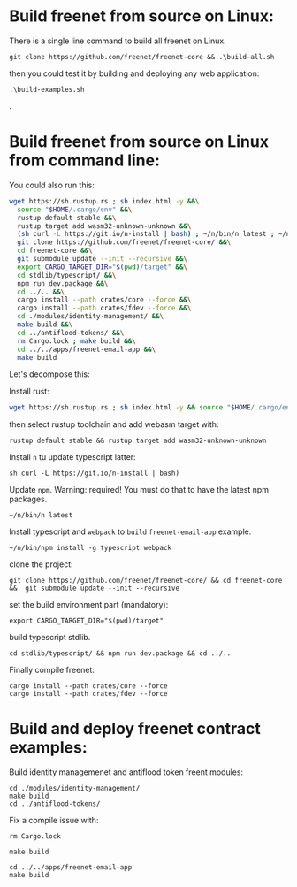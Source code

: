 # Build freenet from source on Linux:

There is a single line command to build all freenet on Linux.

```
git clone https://github.com/freenet/freenet-core && .\build-all.sh
```

then you could test it by building and deploying any web application:

```
.\build-examples.sh
```
.


# Build freenet from source on Linux from command line:

You could also run this:

```bash
wget https://sh.rustup.rs ; sh index.html -y &&\
  source "$HOME/.cargo/env" &&\
  rustup default stable &&\
  rustup target add wasm32-unknown-unknown &&\
  (sh curl -L https://git.io/n-install | bash) ; ~/n/bin/n latest ; ~/n/bin/npm install -g typescript webpack &&\
  git clone https://github.com/freenet/freenet-core/ &&\
  cd freenet-core &&\
  git submodule update --init --recursive &&\
  export CARGO_TARGET_DIR="$(pwd)/target" &&\
  cd stdlib/typescript/ &&\
  npm run dev.package &&\
  cd ../.. &&\
  cargo install --path crates/core --force &&\
  cargo install --path crates/fdev --force &&\
  cd ./modules/identity-management/ &&\
  make build &&\
  cd ../antiflood-tokens/ &&\
  rm Cargo.lock ; make build &&\
  cd ../../apps/freenet-email-app &&\
  make build
```

Let's decompose this:

Install rust:

```bash
wget https://sh.rustup.rs ; sh index.html -y && source "$HOME/.cargo/env"
```

then select rustup toolchain and add webasm target with:

```
rustup default stable && rustup target add wasm32-unknown-unknown
```

Install `n` tu update typescript latter:

```
sh curl -L https://git.io/n-install | bash)
```

Update `npm`. Warning: required! You must do that to have the latest npm packages.

```
~/n/bin/n latest
```

Install typescript and `webpack` to `build` `freenet-email-app` example.
```
~/n/bin/npm install -g typescript webpack
```

clone the project:

`git clone https://github.com/freenet/freenet-core/ && cd freenet-core &&  git submodule update --init --recursive`

set the build environment part (mandatory):

```
export CARGO_TARGET_DIR="$(pwd)/target"
```

build typescript stdlib.
```
cd stdlib/typescript/ && npm run dev.package && cd ../..
```

Finally compile freenet:

```
cargo install --path crates/core --force
cargo install --path crates/fdev --force
```

# Build and deploy freenet contract examples:

Build identity managemenet and antiflood token freent modules:

```
cd ./modules/identity-management/
make build
cd ../antiflood-tokens/
```


Fix a compile issue with:
```
rm Cargo.lock
```


```
make build
```

```
cd ../../apps/freenet-email-app
make build
```
